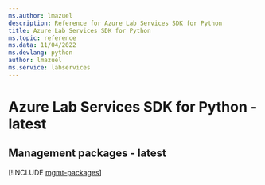 ```yaml
---
ms.author: lmazuel
description: Reference for Azure Lab Services SDK for Python
title: Azure Lab Services SDK for Python
ms.topic: reference
ms.data: 11/04/2022
ms.devlang: python
author: lmazuel
ms.service: labservices
---
```

# Azure Lab Services SDK for Python - latest

## Management packages - latest
[!INCLUDE [mgmt-packages](lab-services-mgmt-index.md)]